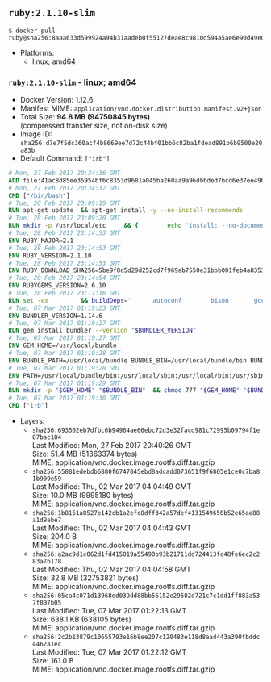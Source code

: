 ## `ruby:2.1.10-slim`

```console
$ docker pull ruby@sha256:8aaa633d599924a94b31aadeb0f55127deae8c9810d594a5ae6e90d49e001f9e
```

-	Platforms:
	-	linux; amd64

### `ruby:2.1.10-slim` - linux; amd64

-	Docker Version: 1.12.6
-	Manifest MIME: `application/vnd.docker.distribution.manifest.v2+json`
-	Total Size: **94.8 MB (94750845 bytes)**  
	(compressed transfer size, not on-disk size)
-	Image ID: `sha256:d7e7f5dc360acf4b8669ee7d72c44bf01bb6c82ba1fdead891b6b9500e20a83b`
-	Default Command: `["irb"]`

```dockerfile
# Mon, 27 Feb 2017 20:34:36 GMT
ADD file:41ac8d85ee35954bf6c8353d9681a045ba260aa9a96dbbded7bcd6e37ee49bea in / 
# Mon, 27 Feb 2017 20:34:37 GMT
CMD ["/bin/bash"]
# Tue, 28 Feb 2017 23:09:19 GMT
RUN apt-get update 	&& apt-get install -y --no-install-recommends 		bzip2 		ca-certificates 		libffi-dev 		libgdbm3 		libssl-dev 		libyaml-dev 		procps 		zlib1g-dev 	&& rm -rf /var/lib/apt/lists/*
# Tue, 28 Feb 2017 23:09:20 GMT
RUN mkdir -p /usr/local/etc 	&& { 		echo 'install: --no-document'; 		echo 'update: --no-document'; 	} >> /usr/local/etc/gemrc
# Tue, 28 Feb 2017 23:14:53 GMT
ENV RUBY_MAJOR=2.1
# Tue, 28 Feb 2017 23:14:53 GMT
ENV RUBY_VERSION=2.1.10
# Tue, 28 Feb 2017 23:14:53 GMT
ENV RUBY_DOWNLOAD_SHA256=5be9f8d5d29d252cd7f969ab7550e31bbb001feb4a83532301c0dd3b5006e148
# Tue, 28 Feb 2017 23:14:54 GMT
ENV RUBYGEMS_VERSION=2.6.10
# Tue, 28 Feb 2017 23:17:16 GMT
RUN set -ex 		&& buildDeps=' 		autoconf 		bison 		gcc 		libbz2-dev 		libgdbm-dev 		libglib2.0-dev 		libncurses-dev 		libreadline-dev 		libxml2-dev 		libxslt-dev 		make 		ruby 		wget 		xz-utils 	' 	&& apt-get update 	&& apt-get install -y --no-install-recommends $buildDeps 	&& rm -rf /var/lib/apt/lists/* 		&& wget -O ruby.tar.xz "https://cache.ruby-lang.org/pub/ruby/${RUBY_MAJOR%-rc}/ruby-$RUBY_VERSION.tar.xz" 	&& echo "$RUBY_DOWNLOAD_SHA256 *ruby.tar.xz" | sha256sum -c - 		&& mkdir -p /usr/src/ruby 	&& tar -xJf ruby.tar.xz -C /usr/src/ruby --strip-components=1 	&& rm ruby.tar.xz 		&& cd /usr/src/ruby 		&& { 		echo '#define ENABLE_PATH_CHECK 0'; 		echo; 		cat file.c; 	} > file.c.new 	&& mv file.c.new file.c 		&& autoconf 	&& ./configure --disable-install-doc --enable-shared 	&& make -j"$(nproc)" 	&& make install 		&& apt-get purge -y --auto-remove $buildDeps 	&& cd / 	&& rm -r /usr/src/ruby 		&& gem update --system "$RUBYGEMS_VERSION"
# Tue, 07 Mar 2017 01:19:23 GMT
ENV BUNDLER_VERSION=1.14.6
# Tue, 07 Mar 2017 01:19:27 GMT
RUN gem install bundler --version "$BUNDLER_VERSION"
# Tue, 07 Mar 2017 01:19:27 GMT
ENV GEM_HOME=/usr/local/bundle
# Tue, 07 Mar 2017 01:19:28 GMT
ENV BUNDLE_PATH=/usr/local/bundle BUNDLE_BIN=/usr/local/bundle/bin BUNDLE_SILENCE_ROOT_WARNING=1 BUNDLE_APP_CONFIG=/usr/local/bundle
# Tue, 07 Mar 2017 01:19:28 GMT
ENV PATH=/usr/local/bundle/bin:/usr/local/sbin:/usr/local/bin:/usr/sbin:/usr/bin:/sbin:/bin
# Tue, 07 Mar 2017 01:19:29 GMT
RUN mkdir -p "$GEM_HOME" "$BUNDLE_BIN" 	&& chmod 777 "$GEM_HOME" "$BUNDLE_BIN"
# Tue, 07 Mar 2017 01:19:30 GMT
CMD ["irb"]
```

-	Layers:
	-	`sha256:693502eb7dfbc6b94964ae66ebc72d3e32facd981c72995b09794f1e87bac184`  
		Last Modified: Mon, 27 Feb 2017 20:40:26 GMT  
		Size: 51.4 MB (51363374 bytes)  
		MIME: application/vnd.docker.image.rootfs.diff.tar.gzip
	-	`sha256:55881edebdb6880f6747845ebd8adcadd073651f9f6805e1ce0c7ba81b909e59`  
		Last Modified: Thu, 02 Mar 2017 04:04:49 GMT  
		Size: 10.0 MB (9995180 bytes)  
		MIME: application/vnd.docker.image.rootfs.diff.tar.gzip
	-	`sha256:1b8151a8527e142cb1a2efc8dff342a57def4131549650b52e65ae88a1d9abe7`  
		Last Modified: Thu, 02 Mar 2017 04:04:43 GMT  
		Size: 204.0 B  
		MIME: application/vnd.docker.image.rootfs.diff.tar.gzip
	-	`sha256:a2ac9d1c062d1fd415019a55490b93b21711dd724413fc48fe6ec2c283a7b178`  
		Last Modified: Thu, 02 Mar 2017 04:04:58 GMT  
		Size: 32.8 MB (32753821 bytes)  
		MIME: application/vnd.docker.image.rootfs.diff.tar.gzip
	-	`sha256:05ca4c071d13968ed039dd88bb56152e29682d721c7c1dd1ff883a537f807b05`  
		Last Modified: Tue, 07 Mar 2017 01:22:13 GMT  
		Size: 638.1 KB (638105 bytes)  
		MIME: application/vnd.docker.image.rootfs.diff.tar.gzip
	-	`sha256:2c2b13879c10655793e16b8ee207c120483e118d8aad443a390fbddc4462a1ec`  
		Last Modified: Tue, 07 Mar 2017 01:22:12 GMT  
		Size: 161.0 B  
		MIME: application/vnd.docker.image.rootfs.diff.tar.gzip
